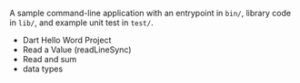 A sample command-line application with an entrypoint in `bin/`, library code
in `lib/`, and example unit test in `test/`.
- Dart Hello Word Project
- Read a Value (readLineSync)
- Read and sum
- data types

